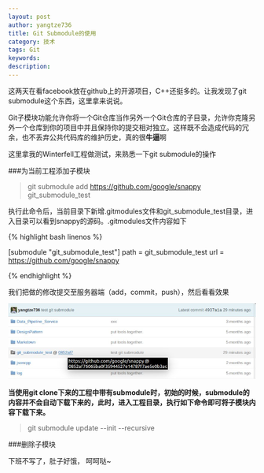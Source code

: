 ```yaml
---
layout: post
author: yangtze736
title: Git Submodule的使用
category: 技术
tags: Git
keywords: 
description: 
---
```


这两天在看facebook放在github上的开源项目，C++还挺多的。让我发现了git submodule这个东西，这里拿来说说。

Git子模块功能允许你将一个Git仓库当作另外一个Git仓库的子目录，允许你克隆另外一个仓库到你的项目中并且保持你的提交相对独立。这样既不会造成代码的冗余，也不丢弃公共代码库的维护历史，真的很**牛逼**啊

这里拿我的Winterfell工程做测试，来熟悉一下git submodule的操作

###为当前工程添加子模块

> git submodule add https://github.com/google/snappy git_submodule_test

执行此命令后，当前目录下新增.gitmodules文件和git_submodule_test目录，进入目录可以看到snappy的源码。.gitmodules文件内容如下

<!-- more -->

{% highlight bash linenos %}

[submodule "git_submodule_test"]
	path = git_submodule_test
	url = https://github.com/google/snappy

{% endhighlight %}

我们把做的修改提交至服务器端（add，commit，push），然后看看效果

![1](/public/img/git-submodule.png)

**当使用git clone下来的工程中带有submodule时，初始的时候，submodule的内容并不会自动下载下来的，此时，进入工程目录，执行如下命令即可将子模块内容下载下来。**

> git submodule update --init --recursive


###删除子模块

下班不写了，肚子好饿， 呵呵哒~

